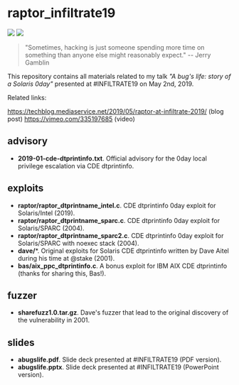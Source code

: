 # raptor_infiltrate19
[![](https://img.shields.io/badge/license-MIT%20License-red.svg)](https://opensource.org/licenses/MIT) [![](https://img.shields.io/badge/twitter-%400xdea-blue.svg)](https://twitter.com/0xdea)

> "Sometimes, hacking is just someone spending more time on something than anyone else might reasonably expect." -- Jerry Gamblin

This repository contains all materials related to my talk *"A bug's life: story of a Solaris 0day"* presented at #INFILTRATE19 on May 2nd, 2019.

Related links:

https://techblog.mediaservice.net/2019/05/raptor-at-infiltrate-2019/ (blog post)
https://vimeo.com/335197685 (video)

## advisory
* **2019-01-cde-dtprintinfo.txt**. Official advisory for the 0day local privilege escalation via CDE dtprintinfo.

## exploits
* **raptor/raptor_dtprintname_intel.c**. CDE dtprintinfo 0day exploit for Solaris/Intel (2019).
* **raptor/raptor_dtprintname_sparc.c**. CDE dtprintinfo 0day exploit for Solaris/SPARC (2004).
* **raptor/raptor_dtprintname_sparc2.c**. CDE dtprintinfo 0day exploit for Solaris/SPARC with noexec stack (2004).
* **dave/***. Original exploits for Solaris CDE dtprintinfo written by Dave Aitel during his time at @stake (2001).
* **bas/aix_ppc_dtprintinfo.c**. A bonus exploit for IBM AIX CDE dtprintinfo (thanks for sharing this, Bas!).

## fuzzer
* **sharefuzz1.0.tar.gz**. Dave's fuzzer that lead to the original discovery of the vulnerability in 2001.

## slides
* **abugslife.pdf**. Slide deck presented at #INFILTRATE19 (PDF version).
* **abugslife.pptx**. Slide deck presented at #INFILTRATE19 (PowerPoint version).
